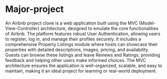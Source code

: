 # Major-project

An Airbnb project clone is a web application built using the MVC (Model-View-Controller) architecture, designed to emulate the core functionalities of Airbnb. The platform features robust User Authentication, allowing users to register, log in, and manage their profiles securely. It includes a comprehensive Property Listings module where hosts can showcase their properties with detailed descriptions, images, pricing, and availability. Guests can browse these listings and leave Reviews and Ratings, providing feedback and helping other users make informed choices. The MVC architecture ensures the application is well-organized, scalable, and easy to maintain, making it an ideal project for learning or real-world deployment.

